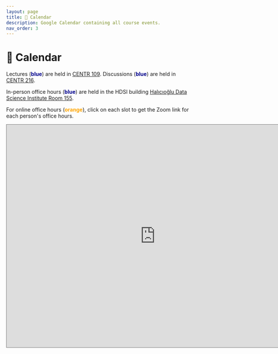 ```yaml
---
layout: page
title: 📆 Calendar
description: Google Calendar containing all course events.
nav_order: 3
---
```


# 📆 Calendar
<!--
{: .note }
**Page under construction!**
-->

Lectures (<span style="color:#00008B"><b>blue</b></span>) are held in [CENTR 109](https://maps.app.goo.gl/khrN9ekr5LCGdCdM7). 
Discussions (<span style="color:#00008B"><b>blue</b></span>) are held in [CENTR 216](https://map.concept3d.com/?id=1005#!m/163044?share).

In-person office hours (<span style="color:#00008B"><b>blue</b></span>) are
held in the HDSI building [Halıcıoğlu Data Science Institute Room 155](https://www.google.com/maps/place/Hal%C4%B1c%C4%B1o%C4%9Flu+Data+Science+Institute/@32.8805676,-117.2363991,17z/data=!3m2!4b1!5s0x80dc06c1dfc237df:0x2baefc1d5cbb43f3!4m6!3m5!1s0x80dc06c1fb192bcb:0x94d4894527b99b21!8m2!3d32.8805631!4d-117.2338242!16s%2Fg%2F11f4_xtk0f?entry=ttu).

For online office hours (<span style="color:#FFA500"><b>orange</b></span>), click on each slot to get the Zoom link for each person's office hours.

<iframe src="https://calendar.google.com/calendar/embed?height=600&wkst=1&ctz=America%2FLos_Angeles&showPrint=0&showTitle=0&src=Y19kYjNlMDkxYWU3YmQzM2QxN2UzOTAxZjkwNzgyMzg0NGQ3NDk0YWIwN2RjNDFhOTVlOGVmYTEzMzAxYjNhMjQyQGdyb3VwLmNhbGVuZGFyLmdvb2dsZS5jb20&src=Y18xOTM2M2E1YWJmNWFlNzQ1NWU4NjViZmJiODg4YzI4YjY0ZWMwYzE4YmY5NTc3ZjMzNDU3MTcxYjM1NTQyODA5QGdyb3VwLmNhbGVuZGFyLmdvb2dsZS5jb20&color=%233F51B5&color=%23EF6C00" style="border:solid 1px #777" width="800" height="600" frameborder="0" scrolling="no"></iframe>